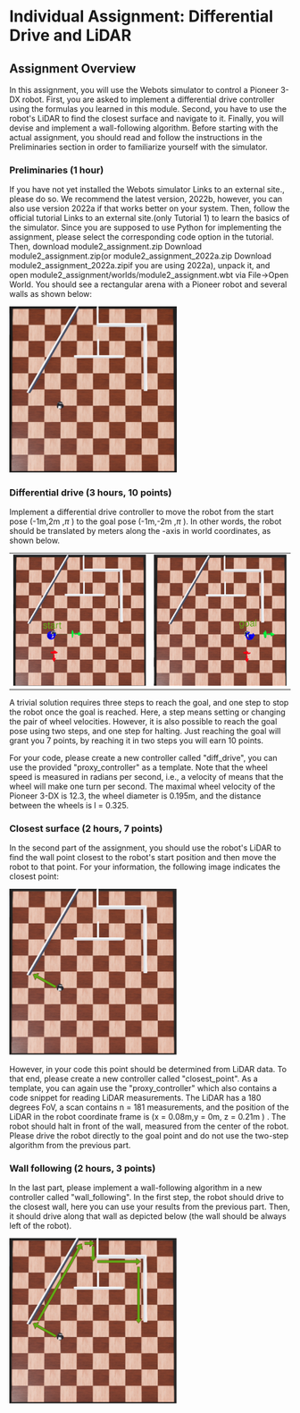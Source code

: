 # Individual Assignment: Differential Drive and LiDAR

## Assignment Overview
In this assignment, you will use the Webots simulator to control a Pioneer 3-DX robot. First, you are asked to implement a differential drive controller using the formulas you learned in this module. Second, you have to use the robot's LiDAR to find the closest surface and navigate to it. Finally, you will devise and implement a wall-following algorithm. Before starting with the actual assignment, you should read and follow the instructions in the Preliminaries section in order to familiarize yourself with the simulator.

### Preliminaries (1 hour)

If you have not yet installed the Webots simulator Links to an external site., please do so. We recommend the latest version, 2022b, however, you can also use version 2022a if that works better on your system. Then, follow the official tutorial Links to an external site.(only Tutorial 1) to learn the basics of the simulator. Since you are supposed to use Python for implementing the assignment, please select the corresponding code option in the tutorial. Then, download module2_assignment.zip Download module2_assignment.zip(or module2_assignment_2022a.zip Download module2_assignment_2022a.zipif you are using 2022a), unpack it, and open module2_assignment/worlds/module2_assignment.wbt via File->Open World. You should see a rectangular arena with a Pioneer robot and several walls as shown below:

<img src="Images/wb_assignment_01_init.png" alt="img0" width="300"/>

### Differential drive (3 hours, 10 points)

Implement a differential drive controller to move the robot from the start pose (-1m,2m ,$\pi$ ) to the goal pose (-1m,-2m ,$\pi$ ). In other words, the robot should be translated by  meters along the -axis in world coordinates, as shown below.

<table border="0">
 <tr>
    <td><img src="Images/wb_assignment_01_start.png" alt="img1" width="250"/></td>
    <td><img src="Images/wb_assignment_01_goal.png" alt="img2" width="250"/></td>
 </tr>
</table>


A trivial solution requires three steps to reach the goal, and one step to stop the robot once the goal is reached. Here, a step means setting or changing the pair of wheel velocities. However, it is also possible to reach the goal pose using two steps, and one step for halting. Just reaching the goal will grant you 7 points, by reaching it in two steps you will earn 10 points.

For your code, please create a new controller called "diff_drive", you can use the provided "proxy_controller" as a template. Note that the wheel speed is measured in radians per second, i.e., a velocity of  means that the wheel will make one turn per second. The maximal wheel velocity of the Pioneer 3-DX is 12.3, the wheel diameter is 0.195m, and the distance between the wheels is l = 0.325.

### Closest surface (2 hours, 7 points)

In the second part of the assignment, you should use the robot's LiDAR to find the wall point closest to the robot's start position and then move the robot to that point. For your information, the following image indicates the closest point:

<img src="Images/wb_assignment_01b.png" alt="img3" width="300"/>

However, in your code this point should be determined from LiDAR data. To that end, please create a new controller called "closest_point". As a template, you can again use the "proxy_controller" which also contains a code snippet for reading LiDAR measurements. The LiDAR has a 180 degrees FoV, a scan contains n = 181 measurements, and the position of the LiDAR in the robot coordinate frame is (x = 0.08m,y = 0m, z = 0.21m ) . The robot should halt  in front of the wall, measured from the center of the robot. Please drive the robot directly to the goal point and do not use the two-step algorithm from the previous part.

### Wall following (2 hours, 3 points)

In the last part, please implement a wall-following algorithm in a new controller called "wall_following". In the first step, the robot should drive to the closest wall, here you can use your results from the previous part. Then, it should drive along that wall as depicted below (the wall should be always left of the robot).

<img src="Images/wall_following.png" alt="img3" width="300"/>